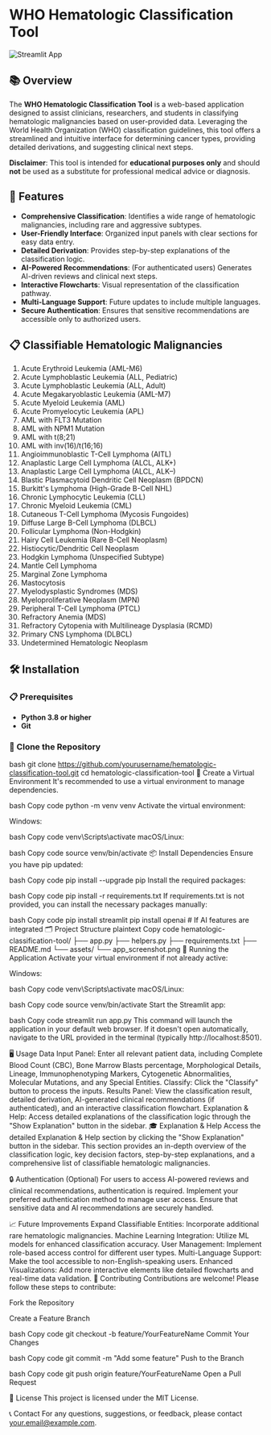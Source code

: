 # WHO Hematologic Classification Tool

![Streamlit App](https://github.com/yourusername/hematologic-classification-tool/blob/main/assets/app_screenshot.png)

## 📚 Overview

The **WHO Hematologic Classification Tool** is a web-based application designed to assist clinicians, researchers, and students in classifying hematologic malignancies based on user-provided data. Leveraging the World Health Organization (WHO) classification guidelines, this tool offers a streamlined and intuitive interface for determining cancer types, providing detailed derivations, and suggesting clinical next steps.

**Disclaimer**: This tool is intended for **educational purposes only** and should **not** be used as a substitute for professional medical advice or diagnosis.

## 🚀 Features

- **Comprehensive Classification**: Identifies a wide range of hematologic malignancies, including rare and aggressive subtypes.
- **User-Friendly Interface**: Organized input panels with clear sections for easy data entry.
- **Detailed Derivation**: Provides step-by-step explanations of the classification logic.
- **AI-Powered Recommendations**: (For authenticated users) Generates AI-driven reviews and clinical next steps.
- **Interactive Flowcharts**: Visual representation of the classification pathway.
- **Multi-Language Support**: Future updates to include multiple languages.
- **Secure Authentication**: Ensures that sensitive recommendations are accessible only to authorized users.

## 📋 Classifiable Hematologic Malignancies

1. Acute Erythroid Leukemia (AML-M6)
2. Acute Lymphoblastic Leukemia (ALL, Pediatric)
3. Acute Lymphoblastic Leukemia (ALL, Adult)
4. Acute Megakaryoblastic Leukemia (AML-M7)
5. Acute Myeloid Leukemia (AML)
6. Acute Promyelocytic Leukemia (APL)
7. AML with FLT3 Mutation
8. AML with NPM1 Mutation
9. AML with t(8;21)
10. AML with inv(16)/t(16;16)
11. Angioimmunoblastic T-Cell Lymphoma (AITL)
12. Anaplastic Large Cell Lymphoma (ALCL, ALK+)
13. Anaplastic Large Cell Lymphoma (ALCL, ALK–)
14. Blastic Plasmacytoid Dendritic Cell Neoplasm (BPDCN)
15. Burkitt's Lymphoma (High-Grade B-Cell NHL)
16. Chronic Lymphocytic Leukemia (CLL)
17. Chronic Myeloid Leukemia (CML)
18. Cutaneous T-Cell Lymphoma (Mycosis Fungoides)
19. Diffuse Large B-Cell Lymphoma (DLBCL)
20. Follicular Lymphoma (Non-Hodgkin)
21. Hairy Cell Leukemia (Rare B-Cell Neoplasm)
22. Histiocytic/Dendritic Cell Neoplasm
23. Hodgkin Lymphoma (Unspecified Subtype)
24. Mantle Cell Lymphoma
25. Marginal Zone Lymphoma
26. Mastocytosis
27. Myelodysplastic Syndromes (MDS)
28. Myeloproliferative Neoplasm (MPN)
29. Peripheral T-Cell Lymphoma (PTCL)
30. Refractory Anemia (MDS)
31. Refractory Cytopenia with Multilineage Dysplasia (RCMD)
32. Primary CNS Lymphoma (DLBCL)
33. Undetermined Hematologic Neoplasm

## 🛠️ Installation

### 📋 Prerequisites

- **Python 3.8 or higher**
- **Git**

### 🔧 Clone the Repository

bash
git clone https://github.com/yourusername/hematologic-classification-tool.git
cd hematologic-classification-tool
🐍 Create a Virtual Environment
It's recommended to use a virtual environment to manage dependencies.

bash
Copy code
python -m venv venv
Activate the virtual environment:

Windows:

bash
Copy code
venv\Scripts\activate
macOS/Linux:

bash
Copy code
source venv/bin/activate
📦 Install Dependencies
Ensure you have pip updated:

bash
Copy code
pip install --upgrade pip
Install the required packages:

bash
Copy code
pip install -r requirements.txt
If requirements.txt is not provided, you can install the necessary packages manually:

bash
Copy code
pip install streamlit
pip install openai  # If AI features are integrated
🗂️ Project Structure
plaintext
Copy code
hematologic-classification-tool/
├── app.py
├── helpers.py
├── requirements.txt
├── README.md
└── assets/
    └── app_screenshot.png
🚀 Running the Application
Activate your virtual environment if not already active:

Windows:

bash
Copy code
venv\Scripts\activate
macOS/Linux:

bash
Copy code
source venv/bin/activate
Start the Streamlit app:

bash
Copy code
streamlit run app.py
This command will launch the application in your default web browser. If it doesn't open automatically, navigate to the URL provided in the terminal (typically http://localhost:8501).

🖥️ Usage
Data Input Panel: Enter all relevant patient data, including Complete Blood Count (CBC), Bone Marrow Blasts percentage, Morphological Details, Lineage, Immunophenotyping Markers, Cytogenetic Abnormalities, Molecular Mutations, and any Special Entities.
Classify: Click the "Classify" button to process the inputs.
Results Panel: View the classification result, detailed derivation, AI-generated clinical recommendations (if authenticated), and an interactive classification flowchart.
Explanation & Help: Access detailed explanations of the classification logic through the "Show Explanation" button in the sidebar.
🎓 Explanation & Help
Access the detailed Explanation & Help section by clicking the "Show Explanation" button in the sidebar. This section provides an in-depth overview of the classification logic, key decision factors, step-by-step explanations, and a comprehensive list of classifiable hematologic malignancies.

🔒 Authentication (Optional)
For users to access AI-powered reviews and clinical recommendations, authentication is required. Implement your preferred authentication method to manage user access. Ensure that sensitive data and AI recommendations are securely handled.

📈 Future Improvements
Expand Classifiable Entities: Incorporate additional rare hematologic malignancies.
Machine Learning Integration: Utilize ML models for enhanced classification accuracy.
User Management: Implement role-based access control for different user types.
Multi-Language Support: Make the tool accessible to non-English-speaking users.
Enhanced Visualizations: Add more interactive elements like detailed flowcharts and real-time data validation.
🤝 Contributing
Contributions are welcome! Please follow these steps to contribute:

Fork the Repository

Create a Feature Branch

bash
Copy code
git checkout -b feature/YourFeatureName
Commit Your Changes

bash
Copy code
git commit -m "Add some feature"
Push to the Branch

bash
Copy code
git push origin feature/YourFeatureName
Open a Pull Request

📄 License
This project is licensed under the MIT License.

📞 Contact
For any questions, suggestions, or feedback, please contact your.email@example.com.

